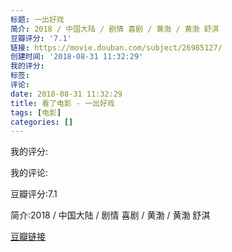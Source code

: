 ```yaml
---
标题: 一出好戏
简介: 2018 / 中国大陆 / 剧情 喜剧 / 黄渤 / 黄渤 舒淇
豆瓣评分: '7.1'
链接: https://movie.douban.com/subject/26985127/
创建时间: '2018-08-31 11:32:29'
我的评分:
标签:
评论:
date: 2018-08-31 11:32:29
title: 看了电影 - 一出好戏
tags: [电影]
categories: []
---
```


我的评分:

我的评论:

豆瓣评分:7.1

简介:2018 / 中国大陆 / 剧情 喜剧 / 黄渤 / 黄渤 舒淇

[豆瓣链接](https://movie.douban.com/subject/26985127/)

